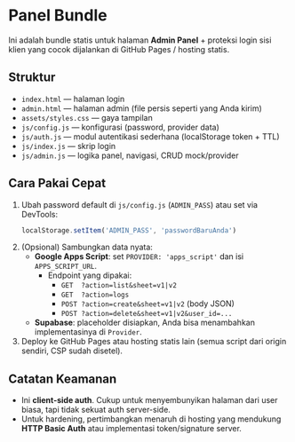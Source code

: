# Panel Bundle

Ini adalah bundle statis untuk halaman **Admin Panel** + proteksi login sisi klien yang cocok dijalankan di GitHub Pages / hosting statis.

## Struktur
- `index.html` — halaman login
- `admin.html` — halaman admin (file persis seperti yang Anda kirim)
- `assets/styles.css` — gaya tampilan
- `js/config.js` — konfigurasi (password, provider data)
- `js/auth.js` — modul autentikasi sederhana (localStorage token + TTL)
- `js/index.js` — skrip login
- `js/admin.js` — logika panel, navigasi, CRUD mock/provider

## Cara Pakai Cepat
1. Ubah password default di `js/config.js` (`ADMIN_PASS`) atau set via DevTools:
   ```js
   localStorage.setItem('ADMIN_PASS', 'passwordBaruAnda')
   ```
2. (Opsional) Sambungkan data nyata:
   - **Google Apps Script**: set `PROVIDER: 'apps_script'` dan isi `APPS_SCRIPT_URL`.
     - Endpoint yang dipakai:
       - `GET  ?action=list&sheet=v1|v2`
       - `GET  ?action=logs`
       - `POST ?action=create&sheet=v1|v2` (body JSON)
       - `POST ?action=delete&sheet=v1|v2&user_id=...`
   - **Supabase**: placeholder disiapkan, Anda bisa menambahkan implementasinya di `Provider`.
3. Deploy ke GitHub Pages atau hosting statis lain (semua script dari origin sendiri, CSP sudah disetel).

## Catatan Keamanan
- Ini **client-side auth**. Cukup untuk menyembunyikan halaman dari user biasa, tapi tidak sekuat auth server-side.
- Untuk hardening, pertimbangkan menaruh di hosting yang mendukung **HTTP Basic Auth** atau implementasi token/signature server.


